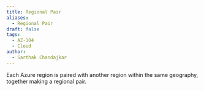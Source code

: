 ```yaml
---
title: Regional Pair
aliases:
  - Regional Pair
draft: false
tags:
  - AZ-104
  - Cloud
author:
  - Sarthak Chandajkar
---
```

 Each Azure region is paired with another region within the same geography, together making a regional pair.


